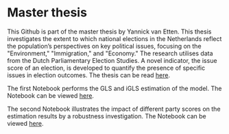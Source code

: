 # Master thesis
This Github is part of the master thesis by Yannick van Etten. 
This thesis investigates the extent to which national elections in the Netherlands reflect
the population’s perspectives on key political issues, focusing on the "Environment,"
"Immigration," and "Economy." The research utilises data from the Dutch Parliamentary Election Studies. A novel indicator, the issue score of an election, is developed to
quantify the presence of specific issues in election outcomes. The thesis can be read [here](https://github.com/YannickvanEtten/master_thesis/).

The first Notebook performs the GLS and iGLS estimation of the model. The Notebook can be viewed [here](https://github.com/YannickvanEtten/master_thesis/blob/7ac2e119ef37d2c5c86b338cf31bafc32a7ca293/model_estimation.ipynb).

The second Notebook illustrates the impact of different party scores on the estimation results by a robustness investigation. The Notebook can be viewed [here](https://github.com/YannickvanEtten/master_thesis/blob/7ac2e119ef37d2c5c86b338cf31bafc32a7ca293/robustness_investigation.ipynb).
